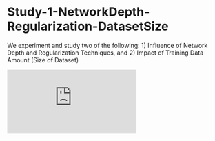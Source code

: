 # Study-1-NetworkDepth-Regularization-DatasetSize
We experiment and study two of the following: 1) Influence of Network Depth and Regularization Techniques, and 2) Impact of Training Data Amount (Size of Dataset)

<embed src="https://github.com/MedhaRudra/Study-1-NetworkDepth-Regularization-DatasetSize/blob/main/Lab2_Report.pdf">
